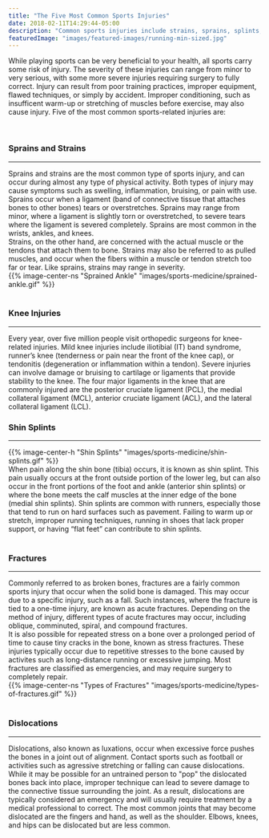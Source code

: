 ```yaml
---
title: "The Five Most Common Sports Injuries"
date: 2018-02-11T14:29:44-05:00
description: "Common sports injuries include strains, sprains, splints, fractures, and dislocations of the joints, such as the shoulders and knees"
featuredImage: "images/featured-images/running-min-sized.jpg"
---
```


While playing sports can be very beneficial 
to your health, all sports carry some risk of injury. The severity of these injuries can range from minor to very 
serious, with some more severe injuries requiring surgery to fully correct. Injury can result from poor training practices, improper equipment, flawed techniques, or simply by accident. Improper conditioning, such as insufficent warm-up or stretching of muscles before exercise, may also cause injury. Five of the most common sports-related injuries are:

<br>
<h3>Sprains and Strains</h3>
<hr>
    <div class ="container no-gutters">
        <div class = "col-sm-7 no-padding-left">
            Sprains and strains are the most common type of sports injury, and can occur during almost any type of physical activity. Both types of injury may cause symptoms such as swelling, inflammation, bruising, or pain with use. 
            <br>
            Sprains occur when a ligament (band of connective tissue that attaches bones to other bones) tears or overstretches. Sprains may range from minor, where a ligament is slightly torn or overstretched, to severe tears where the ligament is severed completely. Sprains are most common in the wrists, ankles, and knees. 
            <br>
            Strains, on the other hand, are concerned with the actual muscle or the tendons that attach them to bone. Strains may also be referred to as pulled muscles, and occur when the fibers within a muscle or tendon stretch too far or tear. Like sprains, strains may range in severity.
        </div>
        <div class = "col-sm-5  no-padding-left">
            {{% image-center-ns "Sprained Ankle" "images/sports-medicine/sprained-ankle.gif" %}}
        </div>
    </div>    
<br>
<h3>Knee Injuries</h3> 
<hr>
    Every year, over five million people visit orthopedic surgeons for knee-related injuries. Mild knee injuries include iliotibial (IT) band syndrome, runner’s knee (tenderness or pain near the front of the knee cap), or tendonitis (degeneration or inflammation within a tendon). Severe injuries can involve damage or bruising to cartilage or ligaments that provide stability to the knee. The four major ligaments in the knee that are commonly injured are the posterior cruciate ligament (PCL), the medial collateral ligament (MCL), anterior cruciate ligament (ACL), and the lateral collateral ligament (LCL).

<br>

<h3>Shin Splints</h3>
<hr>
    <div class ="container no-gutters">
        <div class = "col-sm-3 no-padding-left">
            {{% image-center-h "Shin Splints" "images/sports-medicine/shin-splints.gif" %}}
        </div>
        <div class = "col-sm-9 no-padding-left">
            When pain along the shin bone (tibia) occurs, it is known as shin splint. This pain usually occurs at the front outside portion of the lower leg, but can also occur in the front portions of the foot and 
            ankle (anterior shin splints) or where the bone meets the calf muscles at the inner edge 
            of the bone (medial shin splints). Shin splints are common with runners, especially those that tend to run on hard surfaces such as pavement. Failing to warm up or stretch, improper running 
            techniques, running in shoes that lack proper support, or having “flat feet” can contribute to shin splints.
        </div>
    </div>    
    
<br>

<h3>Fractures</h3> 
<hr>
    <div class ="container no-gutters">
        <div class = "col-sm-7 no-padding-left">
            Commonly referred to as broken bones, fractures are a fairly common sports injury that occur when the solid bone is damaged. This may occur due to a specific injury, such as a fall. Such instances, where the fracture is tied to a one-time injury, are known as acute fractures. Depending on the method of injury, different types of acute fractures may occur, including oblique, comminuted, spiral, and compound fractures. 
            <br>
            It is also possible for repeated stress on a bone over a prolonged period of time to cause tiny cracks in the bone, known as stress fractures. These injuries typically occur due to repetitive stresses to the bone caused by activites such as long-distance running or excessive jumping. 
            Most fractures are classified as emergencies, and may require surgery to completely repair. 
        </div>
        <div class = "col-sm-5 no-padding-left">
            {{% image-center-ns "Types of Fractures" "images/sports-medicine/types-of-fractures.gif" %}}
        </div>
    </div>

<br>

<h3>Dislocations</h3> 
<hr>
    Dislocations, also known as luxations, occur when excessive force pushes the bones in a joint out of alignment. Contact sports such as football or activities such as agressive stretching or falling can cause dislocations. While it may be possible for an untrained person to "pop" the dislocated bones back into place, improper technique can lead to severe damage to the connective tissue surrounding the joint. As a result, dislocations are typically considered an emergency and will usually require treatment by a medical professional to correct. 
    The most common joints that may become dislocated are the fingers and hand, as well as the shoulder. Elbows, knees, and hips can be dislocated but are less common.
